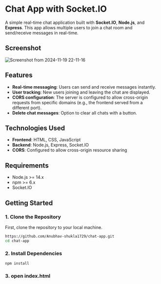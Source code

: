 # Chat App with Socket.IO

A simple real-time chat application built with **Socket.IO**, **Node.js**, and **Express**. This app allows multiple users to join a chat room and send/receive messages in real-time.

## Screenshot

![Screenshot from 2024-11-19 22-11-16](https://github.com/user-attachments/assets/7a661a18-c7a5-4721-a3f8-2b406015902b)

## Features

- **Real-time messaging**: Users can send and receive messages instantly.
- **User tracking**: New users joining and leaving the chat are displayed.
- **CORS configuration**: The server is configured to allow cross-origin requests from specific domains (e.g., the frontend served from a different port).
- **Delete chat messages**: Option to clear all chats with a button.

## Technologies Used

- **Frontend**: HTML, CSS, JavaScript
- **Backend**: Node.js, Express, Socket.IO
- **CORS**: Configured to allow cross-origin resource sharing

## Requirements

- Node.js >= 14.x
- npm >= 6.x
- Socket.IO

## Getting Started

### 1. Clone the Repository

First, clone the repository to your local machine.

```bash
https://github.com/Anubhav-shukla1729/chat-app.git
cd chat-app
```

### 2. Install Dependencies
```bash
npm install
```

### 3. open index.html 

